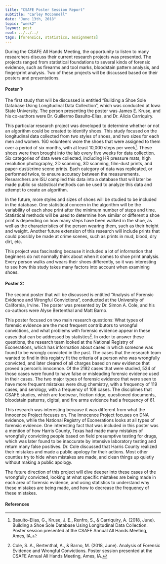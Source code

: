 ```yaml
---
title: "CSAFE Poster Session Report"
subtitle: "Carley McConnell"
date: "June 13th, 2018"
topic: "week2"
layout: post
root: ../../../
tags: [forensics, statistics, assignments]
---
```


During the CSAFE All Hands Meeting, the opportunity to listen to many researchers discuss their current research projects was presented. The projects ranged from statistical foundations to several kinds of forensic evidence, such as firearms and tool marks, bloodstain pattern analysis, and fingerprint analysis. Two of these projects will be discussed based on their posters and presentations.
	
#### Poster 1:

The first study that will be discussed is entitled “Building a Shoe Sole Database Using Longitudinal Data Collection”, which was conducted at Iowa State University. The person presenting the poster was James E. Kruse, and his co-authors were Dr. Guillermo Basulto-Elias, and Dr. Alicia Carriquiry.

This particular research project was developed to determine whether or not an algorithm could be created to identify shoes. This study focused on the longitudinal data collected from two styles of shoes, and two sizes for each men and women. 160 volunteers wore the shoes that were assigned to them over a period of six months, with at least 10,000 steps per week[^1]. These shoes were then brought into the lab every five weeks for data collection. Six categories of data were collected, including HR pressure mats, high resolution photography, 2D scanning, 3D scanning, film-dust prints, and paper-dust/crime scene prints.  Each category of data was replicated, or performed twice, to ensure accuracy between the measurements. Researchers are ISU compiled this data into a database that will later be made public so statistical methods can be used to analyze this data and attempt to create an algorithm. 

In the future, more styles and sizes of shoes will be studied to be included in the database. One statistical concern in the algorithm will be the variability of each shoe print after the minimum number of steps and time. Statistical methods will be used to determine how similar or different a shoe print is depending on how many steps have been walked in the shoe, as well as the characteristics of the person wearing them, such as their height and weight. Another future extension of this research will include prints that could possibly be made at crime scenes, such as prints in mud, blood, dry dirt, etc. 

This project was fascinating because it included a lot of information that beginners do not normally think about when it comes to shoe print analysis. Every person walks and wears their shoes differently, so it was interesting to see how this study takes many factors into account when examining shoes.

#### Poster 2:

The second poster that will be discussed is entitled “Analysis of Forensic Evidence and Wrongful Convictions”,  conducted at the University of California, Irvine. The poster was presented by Dr. Simon A. Cole, and his co-authors were Alyse Bertenthal and Matt Barno. 

 This poster focused on two main research questions: What types of forensic evidence are the most frequent contributors to wrongful convictions, and what problems with forensic evidence appear in these cases that can be addressed by statistics[^2]. In order to answer these questions, the research team looked at the National Registry of Exonerations, which has information about cases in which someone was found to be wrongly convicted in the past. The cases that the research team wanted to find in this registry fit the criteria of a person who was wrongfully convicted, and later cleared of all charges based on new evidence that proved a person’s innocence. Of the 2182 cases that were studied, 524 of those cases were found to have false or misleading forensic evidence used in their cases. The two major types of forensic evidence that were seen to have more frequent mistakes were drug chemistry, with a frequency of 119 cases, and serology, with a frequency of 108 cases. The disciplines that CSAFE studies, which are footwear, friction ridge, questioned documents, bloodstain patterns, digital, and fire arms evidence had a frequency of 61. 
 
This research was interesting because it was different from what the Innocence Project focuses on. The Innocence Project focuses on DNA evidence, while the National Registry of Exonerations looks at all types of forensic evidence. One interesting fact that was included in this poster was a mention of how Harris County, Texas had made many mistakes of wrongfully convicting people based on field presumptive testing for drugs, which was later found to be inaccurate by intensive laboratory testing and return many false positives. Dr. Cole discussed that Harris County realized their mistakes and made a public apology for their actions. Most other counties try to hide when mistakes are made, and clean things up quietly without making a public apology.
 
The future direction of this project will dive deeper into these cases of the wrongfully convicted, looking at what specific mistakes are being made in each area of forensic evidence, and using statistics to understand why these mistakes are being made, and how to decrease the frequency of these mistakes.

#### References

[^1]: Basulto-Elias, G., Kruse, J. E., Renfro, S., & Carriquiry, A. (2018, June). Building a Shoe Sole Database
Using Longitudinal Data Collection. Poster session presented at the CSAFE Annual All Hands 
Meeting, Ames, IA.

[^2]: Cole, S. A., Bertenthal, A., & Barno, M. (2018, June). Analysis of Forensic Evidence and Wrongful 
Convictions. Poster session presented at the CSAFE Annual All Hands Meeting, Ames, IA.
